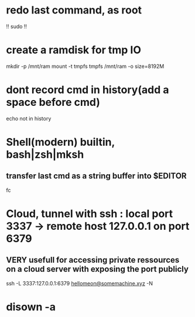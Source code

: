 # redo last command, as root
!!
sudo !!

# create a ramdisk for tmp IO
mkdir -p /mnt/ram
mount -t tmpfs tmpfs /mnt/ram -o size=8192M

# dont record cmd in history(add a space before cmd)
 echo not in history

# Shell(modern) builtin, bash|zsh|mksh
## transfer last cmd as a string buffer into $EDITOR
fc

# Cloud, tunnel with ssh : local port 3337 -> remote host 127.0.0.1 on port 6379
## VERY usefull for accessing private ressources on a cloud server with exposing the port publicly
ssh -L 3337:127.0.0.1:6379 hellomeon@somemachine.xyz -N

# disown -a
